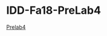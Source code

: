 # IDD-Fa18-PreLab4


[Prelab4](//https://github.com/mviejo33/IDD-Fa18-PreLab4/blob/master/ideas_prelab4.pdf)
